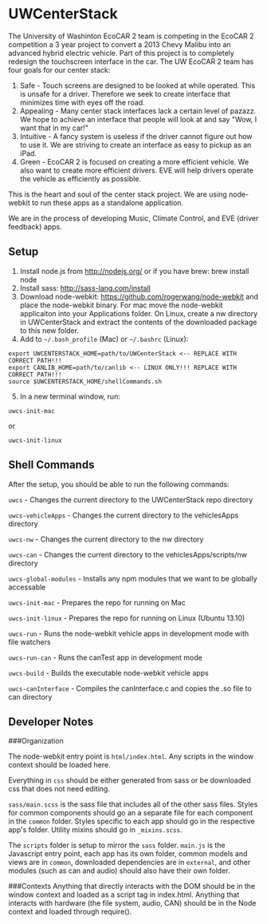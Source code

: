 UWCenterStack
========

The University of Washinton EcoCAR 2 team is competing in the EcoCAR 2 competition a 3 year project to convert a 2013 Chevy Malibu into an advanced hybrid electric vehicle. Part of this project is to completely redesign the touchscreen interface in the car. The UW EcoCAR 2 team has four goals for our center stack:

1. Safe - Touch screens are designed to be looked at while operated. This is unsafe for a driver. Therefore we seek to create interface that minimizes time with eyes off the road.
2. Appealing - Many center stack interfaces lack a certain level of pazazz. We hope to achieve an interface that people will look at and say "Wow, I want that in my car!"
3. Intuitive - A fancy system is useless if the driver cannot figure out how to use it. We are striving to create an interface as easy to pickup as an iPad.
4. Green - EcoCAR 2 is focused on creating a more efficient vehicle. We also want to create more efficient drivers. EVE will help drivers operate the vehicle as efficiently as possible.

This is the heart and soul of the center stack project. We are using node-webkit to run these apps as a standalone application.

We are in the process of developing Music, Climate Control, and EVE (driver feedback) apps.

Setup
-----

1. Install node.js from http://nodejs.org/ or if you have brew: brew install node
2. Install sass: http://sass-lang.com/install
3. Download node-webkit: https://github.com/rogerwang/node-webkit and place the node-webkit binary. For mac move the node-webkit applicaiton into your Applications folder. On Linux, create a nw directory in UWCenterStack and extract the contents of the downloaded package to this new folder.
4. Add to `~/.bash_profile` (Mac) or `~/.bashrc` (Linux):
```
export UWCENTERSTACK_HOME=path/to/UWCenterStack <-- REPLACE WITH CORRECT PATH!!!
export CANLIB_HOME=path/to/canlib <-- LINUX ONLY!!! REPLACE WITH CORRECT PATH!!!
source $UWCENTERSTACK_HOME/shellCommands.sh
```
5. In a new terminal window, run:
```
uwcs-init-mac
```
or
```
uwcs-init-linux
```


Shell Commands
--------------

After the setup, you should be able to run the following commands:

`uwcs` - Changes the current directory to the UWCenterStack repo directory

`uwcs-vehicleApps` - Changes the current directory to the vehiclesApps directory

`uwcs-nw` - Changes the current directory to the nw directory

`uwcs-can` - Changes the current directory to the vehiclesApps/scripts/nw directory

`uwcs-global-modules` - Installs any npm modules that we want to be globally accessable

`uwcs-init-mac` - Prepares the repo for running on Mac 

`uwcs-init-linux` - Prepares the repo for running on Linux (Ubuntu 13.10)

`uwcs-run` - Runs the node-webkit vehicle apps in development mode with file watchers

`uwcs-run-can` - Runs the canTest app in development mode

`uwcs-build` - Builds the executable node-webkit vehicle apps

`uwcs-canInterface` - Compiles the canInterface.c and copies the .so file to can directory

Developer Notes
---------------

###Organization

The node-webkit entry point is `html/index.html`. Any scripts in the window context should be loaded here.

Everything in `css` should be either generated from sass or be downloaded css that does not need editing.

`sass/main.scss` is the sass file that includes all of the other sass files. Styles for common components should go an a separate file for each component in the `common` folder. Styles specific to each app should go in the respective app's folder. Utility mixins should go in `_mixins.scss`.

The `scripts` folder is setup to mirror the `sass` folder. `main.js` is the Javascript entry point, each app has its own folder, common models and views are in `common`, downloaded dependencies are in `external`, and other modules (such as can and audio) should also have their own folder.

###Contexts
Anything that directly interacts with the DOM should be in the window context and loaded as a script tag in index.html.
Anything that interacts with hardware (the file system, audio, CAN) should be in the Node context and loaded through require().


